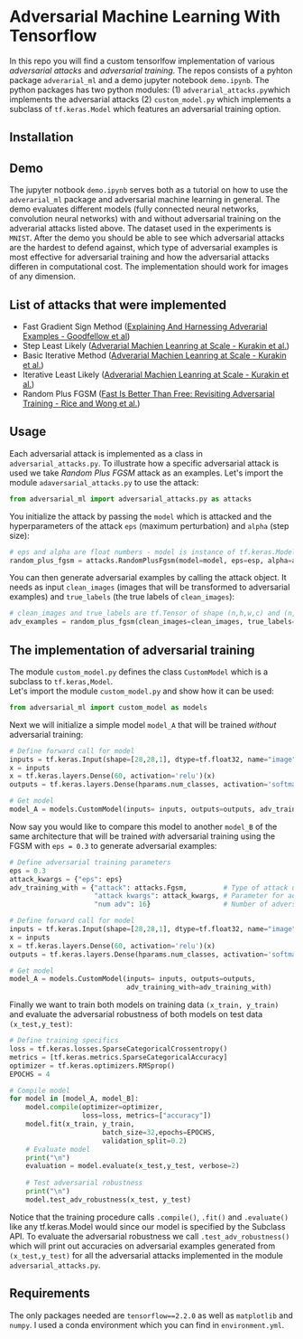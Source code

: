 # Adversarial Machine Learning With Tensorflow
In this repo you will find a custom tensorlfow implementation of various *adversarial attacks* and *adversarial training*. The repos consists of a pyhton package `adverarial_ml` and a demo jupyter notebook `demo.ipynb`. The python packages has two python modules: (1) `adverarial_attacks.py`which implements the adversarial attacks (2) `custom_model.py` which implements a subclass of `tf.keras.Model` which features an adversarial training option. 

## Installation

## Demo
The jupyter notbook `demo.ipynb` serves both as a tutorial on how to use the `adverarial_ml` package and adversarial machine learning in general. The demo evaluates different models (fully connected neural networks, convolution neural networks) with and without adversarial training on the adverarial attacks listed above. The dataset used in the experiments is `MNIST`. After the demo you should be able to see which adversarial attacks are the hardest to defend against, which type of adversarial examples is most effective for adversarial training and how the adversarial attacks differen in computational cost.
The implementation should work for images of any dimension.

## List of attacks that were implemented

- Fast Gradient Sign Method ([Explaining And Harnessing Adverarial Examples - Goodfellow et al](https://arxiv.org/pdf/1412.6572.pdf))
- Step Least Likely ([Adverarial Machien Leanring at Scale - Kurakin et al.](https://arxiv.org/pdf/1611.01236.pdf))
- Basic Iterative Method ([Adverarial Machien Leanring at Scale - Kurakin et al.](https://arxiv.org/pdf/1611.01236.pdf))
- Iterative Least Likely ([Adverarial Machien Leanring at Scale - Kurakin et al.](https://arxiv.org/pdf/1611.01236.pdf))
- Random Plus FGSM ([Fast Is Better Than Free: Revisiting Adversarial Training - Rice and Wong et al.](https://arxiv.org/pdf/2001.03994.pdf))

## Usage 
Each adversarial attack is implemented as a class in `adversarial_attacks.py`.
To illustrate how a specific adversarial attack is  used we take
*Random Plus FGSM* attack as an examples.
Let's import the module `adaversarial_attacks.py` to use the attack:

```python
from adversarial_ml import adversarial_attacks.py as attacks
```

You initialize the attack by passing the `model` which is attacked and the hyperparameters 
of the attack `eps` (maximum perturbation) and `alpha` (step size):

```python
# eps and alpha are float numbers - model is instance of tf.keras.Model
random_plus_fgsm = attacks.RandomPlusFgsm(model=model, eps=esp, alpha=alpha)
```

You can then generate adversarial examples by calling the attack object. It needs as input `clean_images` (images that will be transformed to adversarial examples) and `true_labels` (the true labels of `clean_images`):

```python
# clean_images and true_labels are tf.Tensor of shape (n,h,w,c) and (n,) respectively
adv_examples = random_plus_fgsm(clean_images=clean_images, true_labels=true_labels) # adv_examples.shape = (n,h,w,c)
```


## The implementation of adversarial training
The module `custom_model.py` defines the class `CustomModel` which is a subclass to `tf.keras,Model`.  
Let's import the module `custom_model.py` and show how it can be used:

```python
from adversarial_ml import custom_model as models
```

Next we will initialize a simple model `model_A` that will be trained *without* adversarial training:
```python
# Define forward call for model
inputs = tf.keras.Input(shape=[28,28,1], dtype=tf.float32, name="image")
x = inputs
x = tf.keras.layers.Dense(60, activation='relu')(x)
outputs = tf.keras.layers.Dense(hparams.num_classes, activation='softmax')(x)

# Get model
model_A = models.CustomModel(inputs= inputs, outputs=outputs, adv_training_with=None)
```

Now say you would like to compare this model to another `model_B` of the same architecture that will be trained
*with* adversarial training using the FGSM  with `eps = 0.3` to generate adversarial examples:

```python
# Define adversarial training parameters
eps = 0.3
attack_kwargs = {"eps": eps}
adv_training_with = {"attack": attacks.Fgsm,         # Type of attack used for adversarial examples in training batch
                     "attack kwargs": attack_kwargs, # Parameter for adversarial attack
                     "num adv": 16}                  # Number of adversarial examples in training batch

# Define forward call for model
inputs = tf.keras.Input(shape=[28,28,1], dtype=tf.float32, name="image")
x = inputs
x = tf.keras.layers.Dense(60, activation='relu')(x)
outputs = tf.keras.layers.Dense(hparams.num_classes, activation='softmax')(x)

# Get model
model_A = models.CustomModel(inputs= inputs, outputs=outputs,
                             adv_training_with=adv_training_with)
```

Finally we want to train both models on training data `(x_train, y_train)` and evaluate the adversarial robustness
of both models on test data `(x_test,y_test)`:

```python
# Define training specifics
loss = tf.keras.losses.SparseCategoricalCrossentropy()
metrics = [tf.keras.metrics.SparseCategoricalAccuracy]
optimizer = tf.keras.optimizers.RMSprop()
EPOCHS = 4

# Compile model
for model in [model_A, model_B]:
    model.compile(optimizer=optimizer,
                  loss=loss, metrics=["accuracy"])
    model.fit(x_train, y_train,
                       batch_size=32,epochs=EPOCHS,
                       validation_split=0.2)
    # Evaluate model
    print("\n")
    evaluation = model.evaluate(x_test,y_test, verbose=2)
    
    # Test adversarial robustness
    print("\n")
    model.test_adv_robustness(x_test, y_test)
```
Notice that the training procedure calls `.compile()`, `.fit()`  and `.evaluate()` like any tf.keras.Model would since 
our model is specified by the Subclass API. To evaluate the adversarial robustness we call `.test_adv_robustness()`
which will print out accuracies on adversarial examples generated from `(x_test,y_test)` for all the adversarial attacks
implemented in the module `adversarial_attacks.py`.

## Requirements
The only packages needed are `tensorflow==2.2.0` as well as `matplotlib` and `numpy`.
I used a conda environment which you can find in `environment.yml`.